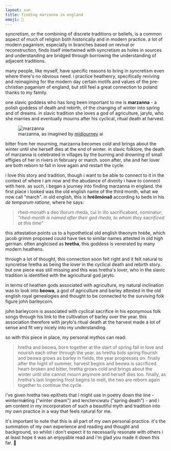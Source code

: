 ```yaml
---
layout: sun
title: finding marzanna in england
emoji: 🍂
---
```

syncretism, or the combining of discrete traditions or beliefs, is a common aspect of much of religion both historically and in modern practice. a lot of modern paganism, especially in branches based on revival or reconstruction, finds itself intertwined with syncretism as holes in sources and understanding are bridged through borrowing the understanding of adjacent traditions.

many people, like myself, have specific reasons to bring in syncretism even where there's no obvious need. i practice heathenry, specifically reviving and reimagining for the modern day certain motifs and values of the pre-christian paganism of england, but still feel a great connection to poland thanks to my family.

one slavic goddess who has long been important to me is **marzanna** - a polish goddess of death and rebirth, of the changing of winter into spring and of dreams. in slavic tradition she loves a god of agriculture, jaryło, who she marries and eventually mourns after his cyclical, ritual death at harvest.

<figure markdown="0">
<img src="{% link /assets/images/marzanna.png %}" alt="marzanna">
<figcaption>marzanna, as imagined by <a href="https://midjourney.com">midjourney</a> ai</figcaption>
</figure>

bitter from her mourning, marzanna becomes cold and brings about the winter until she herself dies at the end of winter. in slavic folklore, the death of marzanna is celebrated in villages by the burning and drowning of small effigies of her in rivers in february or march. soon after, she and her lover are both reborn to fall in love again and restart the cycle.

i love this story and tradition, though i want to be able to connect to it in the context of where i am now and the abudance of divinity i have to connect with here. as such, i began a journey into finding marzanna in england.
the first place i looked was the old english name of the third month, what we now call "march". in old english, this is **hréðmónað** according to bede in his _de temporum ratione_, where he says:

> rhed-monath a deo illorum rheda, cui in illo sacrificabant, nominatur;<br>
> _"rhed-month is named after their god rheda, to whom they sacrificed at this time"_

this attestation points us to a hypothetical old english theonym hréðe, which jacob grimm proposed could have ties to similar names attested in old high german. often anglicised as **hretha**, this goddess is venerated by many modern heathens.

through a lot of thought, this connection soon felt right and it felt natural to syncretise hretha as being the lover in the cyclical death and rebirth story. but one piece was still missing and this was hretha's lover, who in the slavic tradition is identified with the agricultural god jaryło.

in terms of heathen gods associated with agriculture, my natural inclination was to look into **beowa**, a god of agriculture and barley attested in the old english royal genealogies and thought to be connected to the surviving folk figure john barleycorn.

john barleycorn is associated with cyclical sacrifice in his eponymous folk songs through his link to the cultivation of barley over the year. this association therefore with jaryło's ritual death at the harvest made a lot of sense and fit very nicely into my understanding.

so with this piece in place, my personal mythos can read:

> hretha and beowa, born together at the start of spring fall in love and nourish each other through the year. as hretha bids spring flourish and beowa grows as barley in fields, the year progresses on. finally after the hight of summer, harvest begins and beowa is sacrificed. heart-broken and bitter, hretha grows cold and brings about the winter until she cannot mourn anymore and herself dies too. finally, as hretha's last lingering frost begins to melt, the two are reborn again together to continue the cycle.

i've given hretha two epithets that i might use in poetry down the line - wintermǽting ("winter dream") and lenctencwalu ("spring death") - and i am content in my incorporation of such a beautiful myth and tradition into my own practice in a way that feels natural for me.

it's important to note that this is all part of my own personal practice. it's the summation of my own experience and reading and thought and background, so whilst i don't expect it to necessarily resonate with others i at least hope it was an enjoyable read and i'm glad you made it down this far. 💚